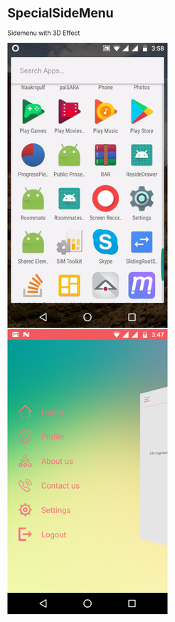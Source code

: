 # SpecialSideMenu
Sidemenu with 3D Effect

<img src ="sreenvideos.gif" width="360" height="640">


<img src ="Screenshot_2.png" width="360" height="640">
